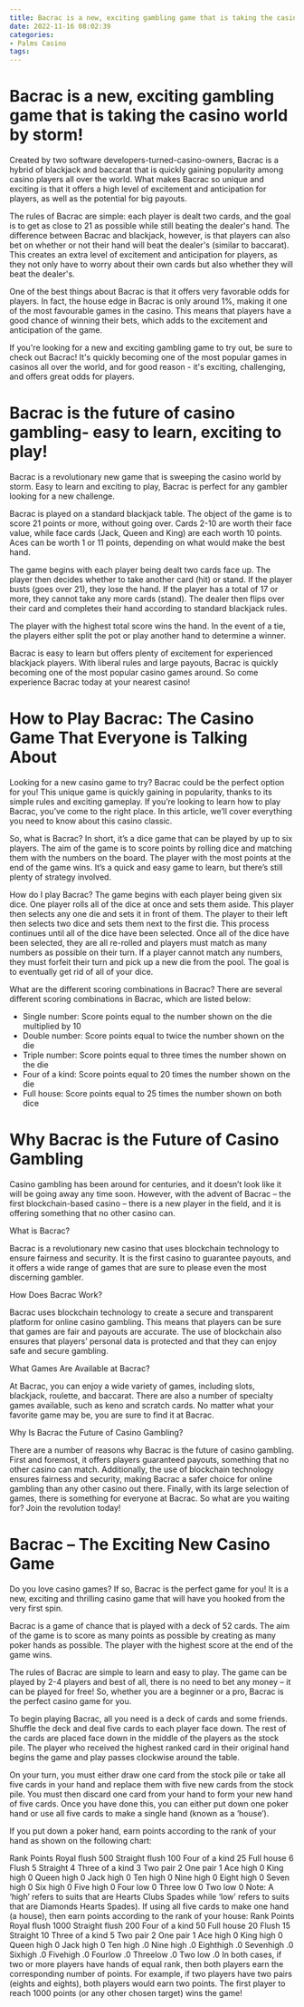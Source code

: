 ```yaml
---
title: Bacrac is a new, exciting gambling game that is taking the casino world by storm!
date: 2022-11-16 08:02:39
categories:
- Palms Casino
tags:
---
```



#  Bacrac is a new, exciting gambling game that is taking the casino world by storm!

Created by two software developers-turned-casino-owners, Bacrac is a hybrid of blackjack and baccarat that is quickly gaining popularity among casino players all over the world. What makes Bacrac so unique and exciting is that it offers a high level of excitement and anticipation for players, as well as the potential for big payouts.

The rules of Bacrac are simple: each player is dealt two cards, and the goal is to get as close to 21 as possible while still beating the dealer's hand. The difference between Bacrac and blackjack, however, is that players can also bet on whether or not their hand will beat the dealer's (similar to baccarat). This creates an extra level of excitement and anticipation for players, as they not only have to worry about their own cards but also whether they will beat the dealer's.

One of the best things about Bacrac is that it offers very favorable odds for players. In fact, the house edge in Bacrac is only around 1%, making it one of the most favourable games in the casino. This means that players have a good chance of winning their bets, which adds to the excitement and anticipation of the game.

If you're looking for a new and exciting gambling game to try out, be sure to check out Bacrac! It's quickly becoming one of the most popular games in casinos all over the world, and for good reason - it's exciting, challenging, and offers great odds for players.

#  Bacrac is the future of casino gambling- easy to learn, exciting to play!

Bacrac is a revolutionary new game that is sweeping the casino world by storm. Easy to learn and exciting to play, Bacrac is perfect for any gambler looking for a new challenge.

Bacrac is played on a standard blackjack table. The object of the game is to score 21 points or more, without going over. Cards 2-10 are worth their face value, while face cards (Jack, Queen and King) are each worth 10 points. Aces can be worth 1 or 11 points, depending on what would make the best hand.

The game begins with each player being dealt two cards face up. The player then decides whether to take another card (hit) or stand. If the player busts (goes over 21), they lose the hand. If the player has a total of 17 or more, they cannot take any more cards (stand). The dealer then flips over their card and completes their hand according to standard blackjack rules.

The player with the highest total score wins the hand. In the event of a tie, the players either split the pot or play another hand to determine a winner.

Bacrac is easy to learn but offers plenty of excitement for experienced blackjack players. With liberal rules and large payouts, Bacrac is quickly becoming one of the most popular casino games around. So come experience Bacrac today at your nearest casino!

#  How to Play Bacrac: The Casino Game That Everyone is Talking About

Looking for a new casino game to try? Bacrac could be the perfect option for you! This unique game is quickly gaining in popularity, thanks to its simple rules and exciting gameplay. If you’re looking to learn how to play Bacrac, you’ve come to the right place. In this article, we’ll cover everything you need to know about this casino classic.

So, what is Bacrac? In short, it’s a dice game that can be played by up to six players. The aim of the game is to score points by rolling dice and matching them with the numbers on the board. The player with the most points at the end of the game wins. It’s a quick and easy game to learn, but there’s still plenty of strategy involved.

How do I play Bacrac? The game begins with each player being given six dice. One player rolls all of the dice at once and sets them aside. This player then selects any one die and sets it in front of them. The player to their left then selects two dice and sets them next to the first die. This process continues until all of the dice have been selected. Once all of the dice have been selected, they are all re-rolled and players must match as many numbers as possible on their turn. If a player cannot match any numbers, they must forfeit their turn and pick up a new die from the pool. The goal is to eventually get rid of all of your dice.

What are the different scoring combinations in Bacrac? There are several different scoring combinations in Bacrac, which are listed below:

- Single number: Score points equal to the number shown on the die multiplied by 10
- Double number: Score points equal to twice the number shown on the die
- Triple number: Score points equal to three times the number shown on the die
- Four of a kind: Score points equal to 20 times the number shown on the die
- Full house: Score points equal to 25 times the number shown on both dice

#  Why Bacrac is the Future of Casino Gambling

Casino gambling has been around for centuries, and it doesn’t look like it will be going away any time soon. However, with the advent of Bacrac – the first blockchain-based casino – there is a new player in the field, and it is offering something that no other casino can.

What is Bacrac?

Bacrac is a revolutionary new casino that uses blockchain technology to ensure fairness and security. It is the first casino to guarantee payouts, and it offers a wide range of games that are sure to please even the most discerning gambler.

How Does Bacrac Work?

Bacrac uses blockchain technology to create a secure and transparent platform for online casino gambling. This means that players can be sure that games are fair and payouts are accurate. The use of blockchain also ensures that players’ personal data is protected and that they can enjoy safe and secure gambling.

What Games Are Available at Bacrac?

At Bacrac, you can enjoy a wide variety of games, including slots, blackjack, roulette, and baccarat. There are also a number of specialty games available, such as keno and scratch cards. No matter what your favorite game may be, you are sure to find it at Bacrac.

Why Is Bacrac the Future of Casino Gambling?

There are a number of reasons why Bacrac is the future of casino gambling. First and foremost, it offers players guaranteed payouts, something that no other casino can match. Additionally, the use of blockchain technology ensures fairness and security, making Bacrac a safer choice for online gambling than any other casino out there. Finally, with its large selection of games, there is something for everyone at Bacrac. So what are you waiting for? Join the revolution today!

#  Bacrac – The Exciting New Casino Game

Do you love casino games? If so, Bacrac is the perfect game for you! It is a new, exciting and thrilling casino game that will have you hooked from the very first spin.

Bacrac is a game of chance that is played with a deck of 52 cards. The aim of the game is to score as many points as possible by creating as many poker hands as possible. The player with the highest score at the end of the game wins.

The rules of Bacrac are simple to learn and easy to play. The game can be played by 2-4 players and best of all, there is no need to bet any money – it can be played for free! So, whether you are a beginner or a pro, Bacrac is the perfect casino game for you.

To begin playing Bacrac, all you need is a deck of cards and some friends. Shuffle the deck and deal five cards to each player face down. The rest of the cards are placed face down in the middle of the players as the stock pile. The player who received the highest ranked card in their original hand begins the game and play passes clockwise around the table.

On your turn, you must either draw one card from the stock pile or take all five cards in your hand and replace them with five new cards from the stock pile. You must then discard one card from your hand to form your new hand of five cards. Once you have done this, you can either put down one poker hand or use all five cards to make a single hand (known as a ‘house’).

If you put down a poker hand, earn points according to the rank of your hand as shown on the following chart:

Rank Points Royal flush 500 Straight flush 100 Four of a kind 25 Full house 6 Flush 5 Straight 4 Three of a kind 3 Two pair 2 One pair 1 Ace high 0 King high 0 Queen high 0 Jack high 0 Ten high 0 Nine high 0 Eight high 0 Seven high 0 Six high 0 Five high 0 Four low 0 Three low 0 Two low 0 Note: A ‘high’ refers to suits that are Hearts Clubs Spades while ‘low’ refers to suits that are Diamonds Hearts Spades). If using all five cards to make one hand (a house), then earn points according to the rank of your house: Rank Points Royal flush 1000 Straight flush 200 Four of a kind 50 Full house 20 Flush 15 Straight 10 Three of a kind 5 Two pair 2 One pair 1 Ace high 0 King high 0 Queen high 0 Jack high 0 Ten high .0 Nine high .0 Eighthigh .0 Sevenhigh .0 Sixhigh .0 Fivehigh .0 Fourlow .0 Threelow .0 Two low .0 In both cases, if two or more players have hands of equal rank, then both players earn the corresponding number of points. For example, if two players have two pairs (eights and eights), both players would earn two points. The first player to reach 1000 points (or any other chosen target) wins the game!